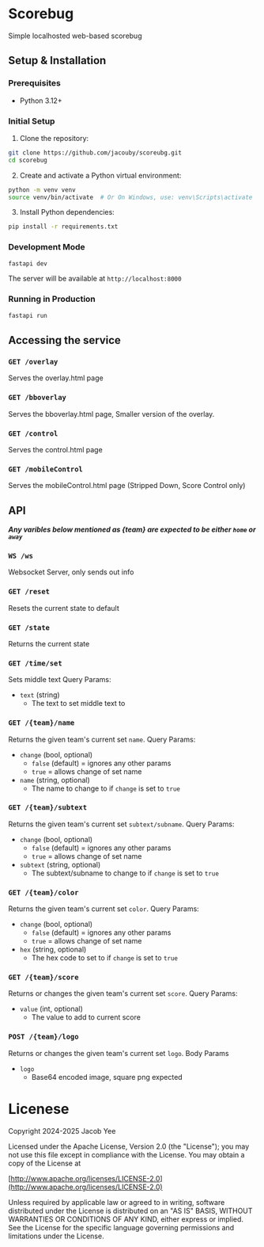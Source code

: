 # Scorebug

Simple localhosted web-based scorebug

## Setup & Installation

### Prerequisites
- Python 3.12+

### Initial Setup

1. Clone the repository:
```bash
git clone https://github.com/jacouby/scoreubg.git
cd scorebug
```

2. Create and activate a Python virtual environment:
```bash
python -m venv venv
source venv/bin/activate  # Or On Windows, use: venv\Scripts\activate
```

3. Install Python dependencies:
```bash
pip install -r requirements.txt
```

### Development Mode
```bash
fastapi dev
```
The server will be available at `http://localhost:8000`

### Running in Production
```bash
fastapi run
```


## Accessing the service

### `GET /overlay`
Serves the overlay.html page

### `GET /bboverlay`
Serves the bboverlay.html page, Smaller version of the overlay.

### `GET /control`
Serves the control.html page

### `GET /mobileControl`
Serves the mobileControl.html page (Stripped Down, Score Control only)

## API

***Any varibles below mentioned as {team} are expected to be either `home` or `away`***

### `WS /ws`
Websocket Server, only sends out info

### `GET /reset`
Resets the current state to default

### `GET /state`
Returns the current state

### `GET /time/set`
Sets middle text
Query Params:
- `text` (string)
  - The text to set middle text to

### `GET /{team}/name`
Returns the given team's current set `name`.
Query Params:
- `change` (bool, optional)
  - `false` (default) = ignores any other params
  - `true` = allows change of set name
- `name` (string, optional)
  - The name to change to if `change` is set to `true`

### `GET /{team}/subtext`
Returns the given team's current set `subtext/subname`.
Query Params:
- `change` (bool, optional)
  - `false` (default) = ignores any other params
  - `true` = allows change of set name
- `subtext` (string, optional)
  - The subtext/subname to change to if `change` is set to `true`

### `GET /{team}/color`
Returns the given team's current set `color`.
Query Params:
- `change` (bool, optional)
  - `false` (default) = ignores any other params
  - `true` = allows change of set name
- `hex` (string, optional)
  - The hex code to set to if `change` is set to `true`

### `GET /{team}/score`
Returns or changes the given team's current set `score`.
Query Params:
- `value` (int, optional)
  - The value to add to current score

### `POST /{team}/logo`
Returns or changes the given team's current set `logo`.
Body Params
- `logo`
  - Base64 encoded image, square png expected

# Licenese

Copyright 2024-2025 Jacob Yee

   Licensed under the Apache License, Version 2.0 (the "License");
   you may not use this file except in compliance with the License.
   You may obtain a copy of the License at

  [http://www.apache.org/licenses/LICENSE-2.0](http://www.apache.org/licenses/LICENSE-2.0)

   Unless required by applicable law or agreed to in writing, software
   distributed under the License is distributed on an "AS IS" BASIS,
   WITHOUT WARRANTIES OR CONDITIONS OF ANY KIND, either express or implied.
   See the License for the specific language governing permissions and
   limitations under the License.

